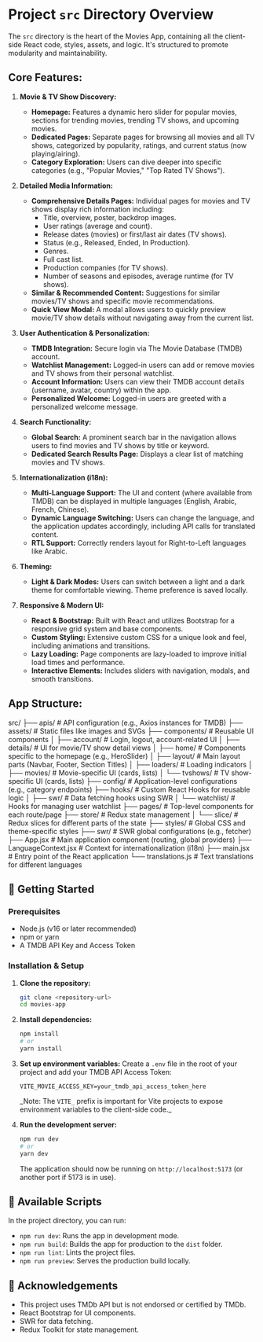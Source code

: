 # Project `src` Directory Overview

The `src` directory is the heart of the Movies App, containing all the client-side React code, styles, assets, and logic. It's structured to promote modularity and maintainability.

## Core Features:

1.  **Movie & TV Show Discovery:**

    - **Homepage:** Features a dynamic hero slider for popular movies, sections for trending movies, trending TV shows, and upcoming movies.
    - **Dedicated Pages:** Separate pages for browsing all movies and all TV shows, categorized by popularity, ratings, and current status (now playing/airing).
    - **Category Exploration:** Users can dive deeper into specific categories (e.g., "Popular Movies," "Top Rated TV Shows").

2.  **Detailed Media Information:**

    - **Comprehensive Details Pages:** Individual pages for movies and TV shows display rich information including:
      - Title, overview, poster, backdrop images.
      - User ratings (average and count).
      - Release dates (movies) or first/last air dates (TV shows).
      - Status (e.g., Released, Ended, In Production).
      - Genres.
      - Full cast list.
      - Production companies (for TV shows).
      - Number of seasons and episodes, average runtime (for TV shows).
    - **Similar & Recommended Content:** Suggestions for similar movies/TV shows and specific movie recommendations.
    - **Quick View Modal:** A modal allows users to quickly preview movie/TV show details without navigating away from the current list.

3.  **User Authentication & Personalization:**

    - **TMDB Integration:** Secure login via The Movie Database (TMDB) account.
    - **Watchlist Management:** Logged-in users can add or remove movies and TV shows from their personal watchlist.
    - **Account Information:** Users can view their TMDB account details (username, avatar, country) within the app.
    - **Personalized Welcome:** Logged-in users are greeted with a personalized welcome message.

4.  **Search Functionality:**

    - **Global Search:** A prominent search bar in the navigation allows users to find movies and TV shows by title or keyword.
    - **Dedicated Search Results Page:** Displays a clear list of matching movies and TV shows.

5.  **Internationalization (i18n):**

    - **Multi-Language Support:** The UI and content (where available from TMDB) can be displayed in multiple languages (English, Arabic, French, Chinese).
    - **Dynamic Language Switching:** Users can change the language, and the application updates accordingly, including API calls for translated content.
    - **RTL Support:** Correctly renders layout for Right-to-Left languages like Arabic.

6.  **Theming:**

    - **Light & Dark Modes:** Users can switch between a light and a dark theme for comfortable viewing. Theme preference is saved locally.

7.  **Responsive & Modern UI:**
    - **React & Bootstrap:** Built with React and utilizes Bootstrap for a responsive grid system and base components.
    - **Custom Styling:** Extensive custom CSS for a unique look and feel, including animations and transitions.
    - **Lazy Loading:** Page components are lazy-loaded to improve initial load times and performance.
    - **Interactive Elements:** Includes sliders with navigation, modals, and smooth transitions.

## App Structure:

src/
├── apis/ # API configuration (e.g., Axios instances for TMDB)
├── assets/ # Static files like images and SVGs
├── components/ # Reusable UI components
│ ├── account/ # Login, logout, account-related UI
│ ├── details/ # UI for movie/TV show detail views
│ ├── home/ # Components specific to the homepage (e.g., HeroSlider)
│ ├── layout/ # Main layout parts (Navbar, Footer, Section Titles)
│ ├── loaders/ # Loading indicators
│ ├── movies/ # Movie-specific UI (cards, lists)
│ └── tvshows/ # TV show-specific UI (cards, lists)
├── config/ # Application-level configurations (e.g., category endpoints)
├── hooks/ # Custom React Hooks for reusable logic
│ ├── swr/ # Data fetching hooks using SWR
│ └── watchlist/ # Hooks for managing user watchlist
├── pages/ # Top-level components for each route/page
├── store/ # Redux state management
│ └── slice/ # Redux slices for different parts of the state
├── styles/ # Global CSS and theme-specific styles
├── swr/ # SWR global configurations (e.g., fetcher)
├── App.jsx # Main application component (routing, global providers)
├── LanguageContext.jsx # Context for internationalization (i18n)
├── main.jsx # Entry point of the React application
└── translations.js # Text translations for different languages

## 🚀 Getting Started

### Prerequisites

- Node.js (v16 or later recommended)
- npm or yarn
- A TMDB API Key and Access Token

### Installation & Setup

1.  **Clone the repository:**

    ```bash
    git clone <repository-url>
    cd movies-app
    ```

2.  **Install dependencies:**

    ```bash
    npm install
    # or
    yarn install
    ```

3.  **Set up environment variables:**
    Create a `.env` file in the root of your project and add your TMDB API Access Token:

    ```env
    VITE_MOVIE_ACCESS_KEY=your_tmdb_api_access_token_here
    ```

    _Note: The `VITE_` prefix is important for Vite projects to expose environment variables to the client-side code.\_

4.  **Run the development server:**
    ```bash
    npm run dev
    # or
    yarn dev
    ```
    The application should now be running on `http://localhost:5173` (or another port if 5173 is in use).

## 📜 Available Scripts

In the project directory, you can run:

- `npm run dev`: Runs the app in development mode.
- `npm run build`: Builds the app for production to the `dist` folder.
- `npm run lint`: Lints the project files.
- `npm run preview`: Serves the production build locally.

## 🙏 Acknowledgements

- This project uses TMDb API but is not endorsed or certified by TMDb.
- React Bootstrap for UI components.
- SWR for data fetching.
- Redux Toolkit for state management.
